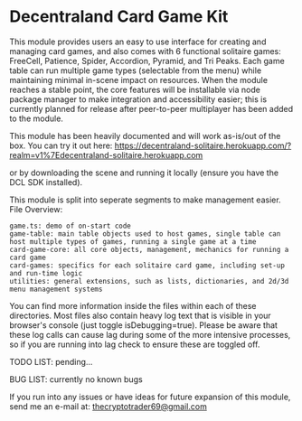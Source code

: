 # Decentraland Card Game Kit

This module provides users an easy to use interface for creating and managing card games, and also comes with 6 functional solitaire games: FreeCell, Patience, Spider, Accordion, Pyramid, and Tri Peaks. Each game table can run multiple game types (selectable from the menu) while maintaining minimal in-scene impact on resources. When the module reaches a stable point, the core features will be installable via node package manager to make integration and accessibility easier; this is currently planned for release after peer-to-peer multiplayer has been added to the module.

This module has been heavily documented and will work as-is/out of the box. You can try it out here:
https://decentraland-solitaire.herokuapp.com/?realm=v1%7Edecentraland-solitaire.herokuapp.com

or by downloading the scene and running it locally (ensure you have the DCL SDK installed).

This module is split into seperate segments to make management easier.
File Overview:

	game.ts: demo of on-start code
  	game-table: main table objects used to host games, single table can host multiple types of games, running a single game at a time
  	card-game-core: all core objects, management, mechanics for running a card game 
	card-games: specifics for each solitaire card game, including set-up and run-time logic
  	utilities: general extensions, such as lists, dictionaries, and 2d/3d menu management systems

You can find more information inside the files within each of these directories. Most files also contain heavy log text that is visible in your browser's console (just toggle isDebugging=true). Please be aware that these log calls can cause lag during some of the more intensive processes, so if you are running into lag check to ensure these are toggled off.

TODO LIST:
	pending...

BUG LIST:
	currently no known bugs


If you run into any issues or have ideas for future expansion of this module, send me an e-mail at: 
  thecryptotrader69@gmail.com
